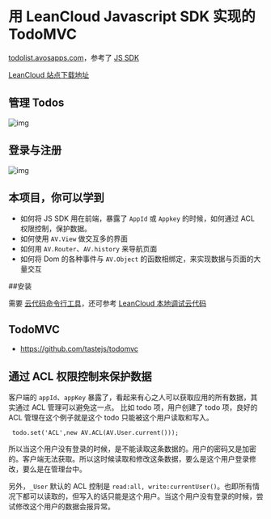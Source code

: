 # 用 LeanCloud Javascript SDK 实现的 TodoMVC

[todolist.avosapps.com](http://todolist.avosapps.com/)，参考了 [JS SDK](http://leancloud.cn/docs/js_guide.html)

[LeanCloud 站点下载地址](http://download.leancloud.cn/demo/)

## 管理 Todos 
![img](https://github.com/leancloud/todo/blob/master/readme/todo.png)

## 登录与注册
![img](https://github.com/leancloud/todo/blob/master/readme/login.png)

## 本项目，你可以学到

* 如何将 JS SDK 用在前端，暴露了 `AppId` 或 `Appkey` 的时候，如何通过 ACL 权限控制，保护数据。
* 如何使用 `AV.View` 做交互多的界面
* 如何用 `AV.Router`、`AV.history` 来导航页面
* 如何将 Dom 的各种事件与 `AV.Object` 的函数相绑定，来实现数据与页面的大量交互

##安装

需要 [云代码命令行工具](http://blog.leancloud.cn/591/)，还可参考 [LeanCloud 本地调试云代码](http://blog.leancloud.cn/561/)

## TodoMVC

- https://github.com/tastejs/todomvc

## 通过 ACL 权限控制来保护数据
客户端的 `appId`、`appKey` 暴露了，看起来有心之人可以获取应用的所有数据，其实通过 ACL 管理可以避免这一点。
比如 todo 项，用户创建了 todo 项，良好的 ACL 管理在这个例子就是这个 todo 只能被这个用户读取和写入。

```
 todo.set('ACL',new AV.ACL(AV.User.current()));
```

所以当这个用户没有登录的时候，是不能读取这条数据的。用户的密码又是加密的。客户端无法获取。所以这时候读取和修改这条数据，要么是这个用户登录修改，要么是在管理台中。

另外，`_User` 默认的 ACL 控制是 `read:all, write:currentUser()`。也即所有情况下都可以读取的，但写入的话只能是这个用户。当这个用户没有登录的时候，尝试修改这个用户的数据会报异常。
